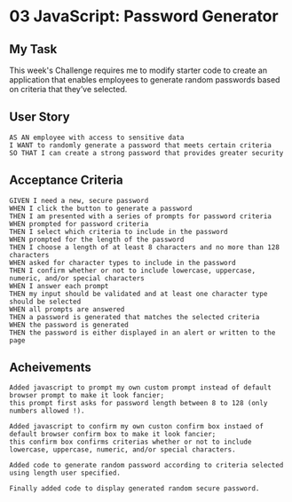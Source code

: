 # 03 JavaScript: Password Generator

## My Task

This week's Challenge requires me to modify starter code to create an application that enables employees to generate random passwords based on criteria that they’ve selected. 


## User Story

```
AS AN employee with access to sensitive data
I WANT to randomly generate a password that meets certain criteria
SO THAT I can create a strong password that provides greater security
```

## Acceptance Criteria

```
GIVEN I need a new, secure password
WHEN I click the button to generate a password
THEN I am presented with a series of prompts for password criteria
WHEN prompted for password criteria
THEN I select which criteria to include in the password
WHEN prompted for the length of the password
THEN I choose a length of at least 8 characters and no more than 128 characters
WHEN asked for character types to include in the password
THEN I confirm whether or not to include lowercase, uppercase, numeric, and/or special characters
WHEN I answer each prompt
THEN my input should be validated and at least one character type should be selected
WHEN all prompts are answered
THEN a password is generated that matches the selected criteria
WHEN the password is generated
THEN the password is either displayed in an alert or written to the page

```

## Acheivements

```
Added javascript to prompt my own custom prompt instead of default browser prompt to make it look fancier; 
this prompt first asks for password length between 8 to 128 (only numbers allowed !).

Added javascript to confirm my own custon confirm box instaed of default browser confirm box to make it look fancier;
this confirm box confirms criterias whether or not to include lowercase, uppercase, numeric, and/or special characters.

Added code to generate random password according to criteria selected using length user specified.

Finally added code to display generated random secure password.

```

